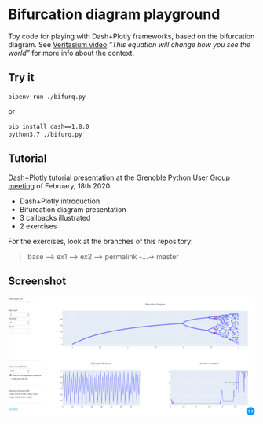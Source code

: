 Bifurcation diagram playground
==============================

Toy code for playing with Dash+Plotly frameworks, based on the
bifurcation diagram. See
[Veritasium video](https://www.youtube.com/watch?v=ovJcsL7vyrk) *“This
equation will change how you see the world”* for more info about the context.

Try it
------

    pipenv run ./bifurq.py


or

    pip install dash==1.8.0
    python3.7 ./bifurq.py

Tutorial
---------

[Dash+Plotly tutorial presentation](tutorial.pdf) at the Grenoble Python User
Group
[meeting](https://www.meetup.com/Groupe-dutilisateurs-Python-Grenoble/events/268250931/)
of February, 18th 2020:

- Dash+Plotly introduction
- Bifurcation diagram presentation
- 3 callbacks illustrated
- 2 exercises

For the exercises, look at the branches of this repository:

> base --> ex1 --> ex2 --> permalink -...-> master

Screenshot
----------

![screenshot](screenshot/screen.png)
